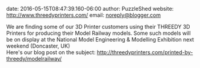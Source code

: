 date: 2016-05-15T08:47:39.160-06:00
author: PuzzleShed
website: http://www.threedyprinters.com/
email: noreply@blogger.com

We are finding some of our 3D Printer customers using their THREEDY 3D Printers
for producing their Model Railway models. Some such models will be on display
at the National Model Engineering &amp; Modelling Exhibition next weekend
(Doncaster, UK)<br />Here&#39;s our blog post on the subject:
http://threedyprinters.com/printed-by-threedy/modelrailway/

